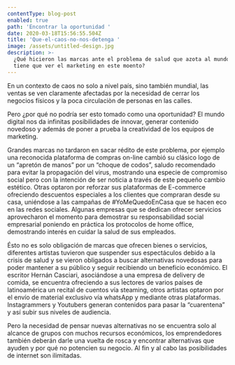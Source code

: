 ```yaml
---
contentType: blog-post
enabled: true
path: 'Encontrar la oportunidad '
date: 2020-03-18T15:56:55.504Z
title: 'Que-el-caos-no-nos-detenga '
image: /assets/untitled-design.jpg
description: >-
  ¿Qué hicieron las marcas ante el problema de salud que azota al mundo?¿Qué
  tiene que ver el marketing en este moento?
---
```

En un contexto de caos no solo a nivel país, sino también mundial, las ventas se ven claramente afectadas por la necesidad de cerrar los negocios físicos y la poca circulaciòn de personas en las calles. 

Pero ¿por qué no podría ser esto tomado como una oportunidad? El mundo digital nos da infinitas posibilidades de innovar, generar contenido novedoso y además de poner a prueba la creatividad de los equipos de marketing. 

Grandes marcas no tardaron en sacar rédito de este problema, por ejemplo una reconocida plataforma de compras on-line cambió su clásico logo de un “apretón de manos” por un “choque de codos”, saludo recomendado para evitar la propagación del virus, mostrando una especie de  compromiso social pero con la intención de ser noticia a través de este pequeño cambio estético. Otras optaron por reforzar sus plataformas de E-commerce ofreciendo descuentos especiales a los clientes que compraran desde su casa, uniéndose a las campañas de #YoMeQuedoEnCasa que se hacen eco en las redes sociales. Algunas empresas que se dedican ofrecer servicios aprovecharon el momento para demostrar su responsabilidad social empresarial poniendo en práctica los protocolos de home office, demostrando interés en cuidar la salud de sus empleados. 

Ésto no es solo obligación de  marcas que ofrecen bienes o servicios, diferentes artistas tuvieron que suspender sus espectáculos debido a la crisis de salud y se vieron obligados a buscar alternativas novedosas para poder mantener a su público y seguir recibiendo un beneficio económico. El escritor Hernán Casciari, asociándose a una empresa de delivery de comida, se encuentra ofreciendo a sus lectores de varios países de latinoamérica un recital de cuentos vía steaming, otros artistas optaron por el envío de material exclusivo vía whatsApp y mediante otras plataformas. Instagrammers y Youtubers generan contenidos para pasar la “cuarentena” y así subir sus niveles de audiencia. 

Pero la necesidad de pensar nuevas alternativas no se encuentra solo al alcance de grupos con muchos recursos económicos, los emprendedores también deberán darle una vuelta de rosca y encontrar alternativas que ayuden y por qué no potencien su negocio. Al fin y al cabo las posibilidades de internet son ilimitadas.
